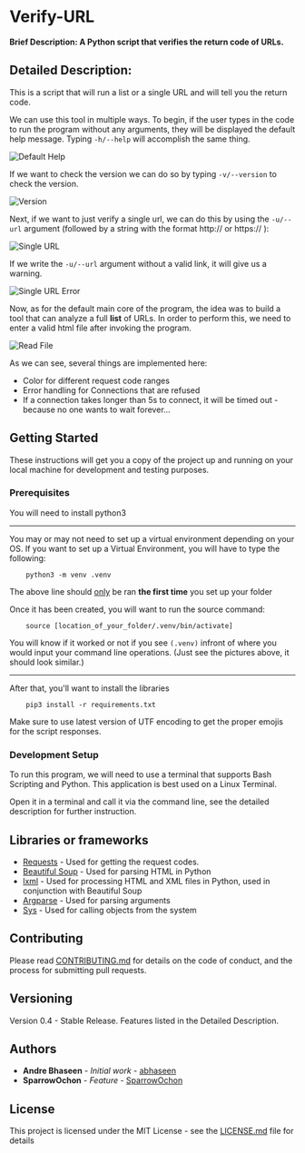 # Verify-URL

**Brief Description: A Python script that verifies the return code of URLs.**

## Detailed Description:

This is a script that will run a list or a single URL and will tell you the return code.

We can use this tool in multiple ways. To begin, if the user types in the code to run the program without any arguments, they will be displayed the default help message. Typing `-h/--help` will accomplish the same thing.

![Default Help](docs/DefaultHelp.png)

If we want to check the version we can do so by typing `-v/--version` to check the version.

![Version](docs/Version.png)

Next, if we want to just verify a single url, we can do this by using the `-u/--url` argument (followed by a string with the format http:// or https:// ):

![Single URL](docs/SingleURL.png)

If we write the `-u/--url` argument without a valid link, it will give us a warning.

![Single URL Error](docs/SingleURLError.png)

Now, as for the default main core of the program, the idea was to build a tool that can analyze a full **list** of URLs. In order to perform this, we need to enter a valid html file after invoking the program.

![Read File](docs/ReadFile.png)

As we can see, several things are implemented here:

- Color for different request code ranges
- Error handling for Connections that are refused
- If a connection takes longer than 5s to connect, it will be timed out - because no one wants to wait forever...

## Getting Started

These instructions will get you a copy of the project up and running on your local machine for development and testing purposes.

### Prerequisites

You will need to install python3

---

You may or may not need to set up a virtual environment depending on your OS. If you want to set up a Virtual Environment, you will have to type the following:

```shell
    python3 -m venv .venv
```

The above line should <u>only</u> be ran **the first time** you set up your folder

Once it has been created, you will want to run the source command:

```shell
    source [location_of_your_folder/.venv/bin/activate]
```

You will know if it worked or not if you see `(.venv)` infront of where you would input your command line operations. (Just see the pictures above, it should look similar.)

---

After that, you'll want to install the libraries

```shell
    pip3 install -r requirements.txt
```

Make sure to use latest version of UTF encoding to get the proper emojis for the script responses.

### Development Setup

To run this program, we will need to use a terminal that supports Bash Scripting and Python. This application is best used on a Linux Terminal.

Open it in a terminal and call it via the command line, see the detailed description for further instruction.

## Libraries or frameworks

- [Requests](https://requests.readthedocs.io/en/master/) - Used for getting the request codes.
- [Beautiful Soup](https://www.crummy.com/software/BeautifulSoup/bs4/doc/) - Used for parsing HTML in Python
- [lxml](https://lxml.de/) - Used for processing HTML and XML files in Python, used in conjunction with Beautiful Soup
- [Argparse](https://docs.python.org/3/library/argparse.html) - Used for parsing arguments
- [Sys](https://docs.python.org/3/library/sys.html) - Used for calling objects from the system

## Contributing

Please read [CONTRIBUTING.md](https://gist.github.com/PurpleBooth/b24679402957c63ec426) for details on the code of conduct, and the process for submitting pull requests.

## Versioning

Version 0.4 - Stable Release. Features listed in the Detailed Description.

## Authors

- **Andre Bhaseen** - _Initial work_ - [abhaseen](https://github.com/abhaseen)
- **SparrowOchon** - _Feature_ - [SparrowOchon](https://github.com/SparrowOchon)

## License

This project is licensed under the MIT License - see the [LICENSE.md](LICENSE.md) file for details

[//]: # "## Acknowledgements"
